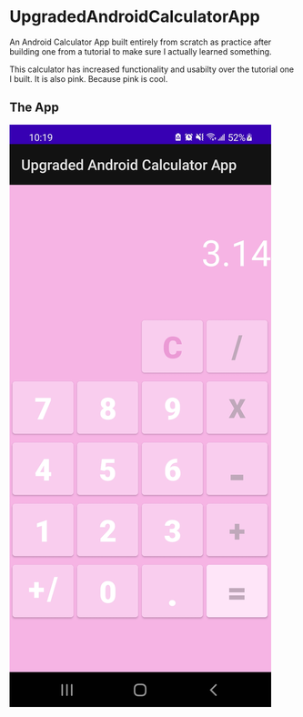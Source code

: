 # UpgradedAndroidCalculatorApp
 An Android Calculator App built entirely from scratch as practice after building one from a tutorial to make sure I actually learned something.
 
 This calculator has increased functionality and usabilty over the tutorial one I built. It is also pink. Because pink is cool.
 
 ## The App
 ![](https://github.com/KrisAirdancer/UpgradedAndroidCalculatorApp/blob/main/Project%20Photos/Screenshot%20of%20App.jpg)
